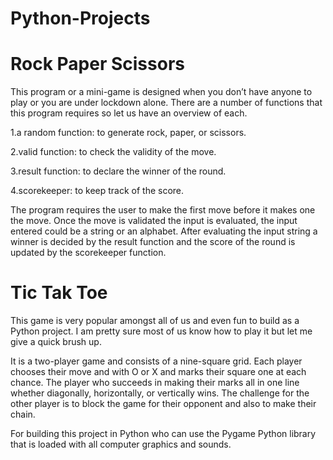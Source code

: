 # Python-Projects

# Rock Paper Scissors

This program or a mini-game is designed when you don’t have anyone to play or you are under lockdown alone. There are a number of functions that this program requires so let us have an overview of each.

1.a random function: to generate rock, paper, or scissors. 

2.valid function: to check the validity of the move.

3.result function: to declare the winner of the round.

4.scorekeeper: to keep track of the score.

The program requires the user to make the first move before it makes one the move. Once the move is validated the input is evaluated, the input entered could be a string or an alphabet. After evaluating the input string a winner is decided by the result function and the score of the round is updated by the scorekeeper function. 

# Tic Tak Toe

This game is very popular amongst all of us and even fun to build as a Python project. I am pretty sure most of us know how to play it but let me give a quick brush up. 

It is a two-player game and consists of a nine-square grid. Each player chooses their move and with O or X and marks their square one at each chance. The player who succeeds in making their marks all in one line whether diagonally, horizontally, or vertically wins. The challenge for the other player is to block the game for their opponent and also to make their chain. 

For building this project in Python who can use the Pygame Python library that is loaded with all computer graphics and sounds. 
